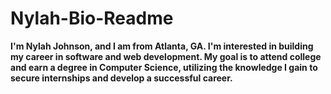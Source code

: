 # Nylah-Bio-Readme
**I'm Nylah Johnson, and I am from Atlanta, GA. I'm interested in building my career in software and web development. My goal is to attend college and earn a degree in Computer Science, utilizing the knowledge I gain to secure internships and develop a successful career.**
